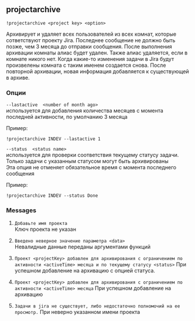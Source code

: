 ## projectarchive

`!projectarchive <project key> <option>`

Архивирует и удаляет всех пользователей из всех комнат, которые сответствуют проекту Jira. Последнее сообщение не должно быть позже, чем 3 месяца до отправки сообщения. После выполнения архивации комнаты алиас будет удален. Также алиас удаляется, если в комнате никого нет. Когда какие-то изменения задачи в Jira будут произвелены комната с таким именем создается снова. После повторной архивации, новая информация добавляется к существующей в архиве.

### Опции

`--lastactive  <number of month ago>`  
используется для добавления количества месяцев с момента последней активности, по умолчанию 3 месяца  

Пример:
```
!projectarchive INDEV --lastactive 1
```

`--status  <status name>`  
используется для проверки соответствия текущему статусу задачи. Только задачи с указанным статусом могут быть архивированы  
Эта опция не отменяет обязательное время с момента последнего сообщения    

Пример:
```
!projectarchive INDEV --status Done
```

### Messages

1. `Добавьте имя проекта`  
Ключ проекта не указан

2. `Введено неверное значение параметра <data>`  
Невалидные данные переданы аргументами функций

3. `Проект <projectKey> добавлен для архивирования с ограничением по активности <activeTime> месяца и по текущему статусу <status>`
При успешном добавление на архивацию с опцией статуса.

4. `Проект <projectKey> добавлен для архивирования с ограничением по активности <activeTime> месяца`
При успешном добавление на архивацию

5. `Задачи в jira не существует, либо недостаточно полномочий на ее просмотр.`
При неверно указанном имени проекта